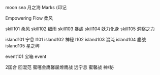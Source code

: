 
moon sea 月之海
Marks (印记


Empowering Flow 柔风


skill101 柔风
skill102 细雨
skill103 暴虐
skill104 妖力化身
skill105 洞察之力

island101 宁息 l101
island102 神秘 l102
island103 混沌 
island104 鏖战
island105 星之屿

event101 宝箱
event


2国合
回混范
蜜噻金鹰馨屡燎鹰战
远宁息
蜜馨战
神/秘
